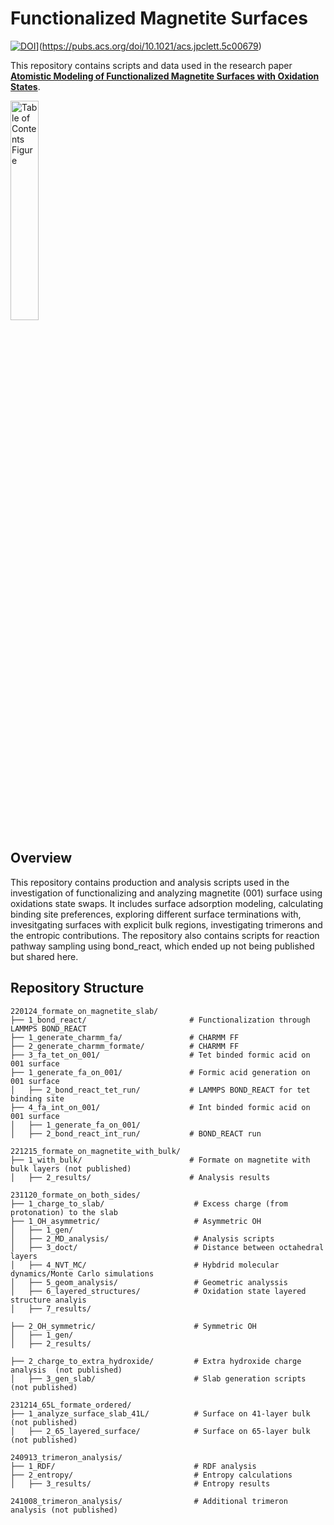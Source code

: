 # Functionalized Magnetite Surfaces

[![DOI](https://img.shields.io/badge/DOI-10.1021/acs.jpclett.3c01290-blue)]([https://pubs.acs.org/doi/full/10.1021/acs.jpclett.5c00679)](https://pubs.acs.org/doi/10.1021/acs.jpclett.5c00679)  

This repository contains scripts and data used in the research paper [**Atomistic Modeling of Functionalized Magnetite Surfaces with Oxidation States**](https://pubs.acs.org/doi/full/10.1021/acs.jpclett.5c00679). 

[<img src="toc23_v2(1).png" alt="Table of Contents Figure" width="30%">](https://pubs.acs.org/doi/full/10.1021/acs.jpclett.3c01290) 

## Overview

This repository contains production and analysis scripts used in the investigation of functionalizing and analyzing magnetite (001) surface using oxidations state swaps. It includes surface adsorption modeling, calculating binding site preferences, exploring different surface terminations with, invesitgating surfaces with explicit bulk regions, investigating trimerons and the entropic contributions. The repository also contains scripts for reaction pathway sampling using bond_react, which ended up not being published but shared here.

## Repository Structure
```
220124_formate_on_magnetite_slab/
├── 1_bond_react/                       # Functionalization through LAMMPS BOND_REACT
├── 1_generate_charmm_fa/               # CHARMM FF
├── 2_generate_charmm_formate/          # CHARMM FF
├── 3_fa_tet_on_001/                    # Tet binded formic acid on 001 surface
├── 1_generate_fa_on_001/               # Formic acid generation on 001 surface
│   ├── 2_bond_react_tet_run/           # LAMMPS BOND_REACT for tet binding site
├── 4_fa_int_on_001/                    # Int binded formic acid on 001 surface
│   ├── 1_generate_fa_on_001/           
│   ├── 2_bond_react_int_run/           # BOND_REACT run

221215_formate_on_magnetite_with_bulk/  
├── 1_with_bulk/                        # Formate on magnetite with bulk layers (not published)
│   ├── 2_results/                      # Analysis results 

231120_formate_on_both_sides/           
├── 1_charge_to_slab/                    # Excess charge (from protonation) to the slab
├── 1_OH_asymmetric/                     # Asymmetric OH
│   ├── 1_gen/                           
│   ├── 2_MD_analysis/                   # Analysis scripts
│   ├── 3_doct/                          # Distance between octahedral layers
│   ├── 4_NVT_MC/                        # Hybdrid molecular dynamics/Monte Carlo simulations
│   ├── 5_geom_analysis/                 # Geometric analyssis
│   ├── 6_layered_structures/            # Oxidation state layered structure analyis
│   ├── 7_results/                       

├── 2_OH_symmetric/                      # Symmetric OH
│   ├── 1_gen/                            
│   ├── 2_results/                       

├── 2_charge_to_extra_hydroxide/         # Extra hydroxide charge analysis  (not published)
│   ├── 3_gen_slab/                      # Slab generation scripts (not published)

231214_65L_formate_ordered/              
├── 1_analyze_surface_slab_41L/          # Surface on 41-layer bulk (not published)
│   ├── 2_65_layered_surface/            # Surface on 65-layer bulk (not published)

240913_trimeron_analysis/
├── 1_RDF/                               # RDF analysis
├── 2_entropy/                           # Entropy calculations
│   ├── 3_results/                       # Entropy results

241008_trimeron_analysis/                # Additional trimeron analysis (not published)
```
